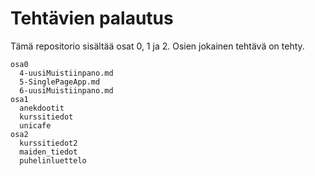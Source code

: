 # Tehtävien palautus
Tämä repositorio sisältää osat 0, 1 ja 2.
Osien jokainen tehtävä on tehty.

```
osa0
  4-uusiMuistiinpano.md
  5-SinglePageApp.md
  6-uusiMuistiinpano.md
osa1
  anekdootit  
  kurssitiedot
  unicafe
osa2
  kurssitiedot2
  maiden_tiedot
  puhelinluettelo
```